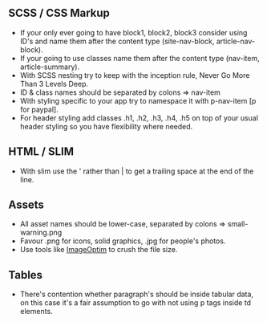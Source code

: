 ## SCSS / CSS Markup

* If your only ever going to have block1, block2, block3 consider using ID's and name them after the content type (site-nav-block, article-nav-block).
* If your going to use classes name them after the content type (nav-item, article-summary).
* With SCSS nesting try to keep with the inception rule, Never Go More Than 3 Levels Deep.
* ID & class names should be separated by colons => nav-item
* With styling specific to your app try to namespace it with p-nav-item [p for paypal].
* For header styling add classes .h1, .h2, .h3, .h4, .h5 on top of your usual header styling so you have flexibility where needed.

## HTML / SLIM

* With slim use the ' rather than | to get a trailing space at the end of the line.

## Assets

* All asset names should be lower-case, separated by colons => small-warning.png
* Favour .png for icons, solid graphics, .jpg for people's photos.
* Use tools like [ImageOptim](http://imageoptim.com/) to crush the file size.

## Tables

* There's contention whether paragraph's should be inside tabular data, on this case it's a fair assumption to go with not using p tags inside td elements.

